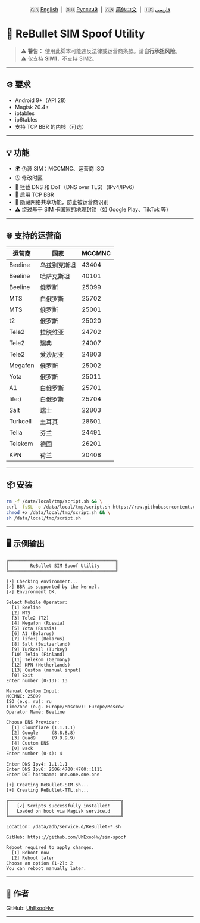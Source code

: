 <p align="center">
  🇬🇧 <a href="README.md">English</a> &nbsp;|&nbsp;
  🇷🇺 <a href="README_RU.md">Русский</a> &nbsp;|&nbsp;
  🇨🇳 <a href="README_CN.md">简体中文</a> &nbsp;|&nbsp;
  🇮🇷 <a href="README_IR.md">فارسی</a>
</p>

# 🚀 ReBullet SIM Spoof Utility

> ⚠️ **警告：** 使用此脚本可能违反法律或运营商条款。请**自行承担风险**。  
> ⚠️ 仅支持 **SIM1**，不支持 SIM2。

---

## ⚙️ 要求

- Android 9+（API 28）
- Magisk 20.4+
- iptables
- ip6tables
- 支持 TCP BBR 的内核（可选）

---

## 💡 功能

- 🌍 伪装 SIM：MCCMNC、运营商 ISO
- 🕓 修改时区
- 🔐 拦截 DNS 和 DoT（DNS over TLS）（IPv4/IPv6）
- 🚀 启用 TCP BBR
- 📶 隐藏网络共享功能，防止被运营商识别
- ⚠️ 绕过基于 SIM 卡国家的地理封锁（如 Google Play、TikTok 等）

---

## 🌐 支持的运营商

| 运营商       | 国家           | MCCMNC |
|--------------|----------------|--------|
| Beeline      | 乌兹别克斯坦    | 43404  |
| Beeline      | 哈萨克斯坦      | 40101  |
| Beeline      | 俄罗斯          | 25099  |
| MTS          | 白俄罗斯        | 25702  |
| MTS          | 俄罗斯          | 25001  |
| t2           | 俄罗斯          | 25020  |
| Tele2        | 拉脱维亚        | 24702  |
| Tele2        | 瑞典            | 24007  |
| Tele2        | 爱沙尼亚        | 24803  |
| Megafon      | 俄罗斯          | 25002  |
| Yota         | 俄罗斯          | 25011  |
| A1           | 白俄罗斯        | 25701  |
| life:)       | 白俄罗斯        | 25704  |
| Salt         | 瑞士            | 22803  |
| Turkcell     | 土耳其          | 28601  |
| Telia        | 芬兰            | 24491  |
| Telekom      | 德国            | 26201  |
| KPN          | 荷兰            | 20408  |

---

## 📦 安装

```bash
rm -f /data/local/tmp/script.sh && \
curl -fsSL -o /data/local/tmp/script.sh https://raw.githubusercontent.com/UhExooHw/sim-spoof/refs/heads/main/data/local/tmp/script.sh && \
chmod +x /data/local/tmp/script.sh && \
sh /data/local/tmp/script.sh
```

---

## 🖥 示例输出

```
╔════════════════════════════════════════╗
║        ReBullet SIM Spoof Utility      ║
╚════════════════════════════════════════╝

[•] Checking environment...
[✓] BBR is supported by the kernel.
[✓] Environment OK.

Select Mobile Operator:
  [1] Beeline
  [2] MTS
  [3] Tele2 (T2)
  [4] Megafon (Russia)
  [5] Yota (Russia)
  [6] A1 (Belarus)
  [7] life:) (Belarus)
  [8] Salt (Switzerland)
  [9] Turkcell (Turkey)
  [10] Telia (Finland)
  [11] Telekom (Germany)
  [12] KPN (Netherlands)
  [13] Custom (manual input)
  [0] Exit
Enter number (0-13): 13

Manual Custom Input:
MCCMNC: 25099
ISO (e.g. ru): ru
TimeZone (e.g. Europe/Moscow): Europe/Moscow
Operator Name: Beeline

Choose DNS Provider:
  [1] Cloudflare (1.1.1.1)
  [2] Google     (8.8.8.8)
  [3] Quad9      (9.9.9.9)
  [4] Custom DNS
  [0] Back
Enter number (0-4): 4

Enter DNS Ipv4: 1.1.1.1
Enter DNS Ipv6: 2606:4700:4700::1111
Enter DoT hostname: one.one.one.one

[+] Creating ReBullet-SIM.sh...
[+] Creating ReBullet-TTL.sh...

╔══════════════════════════════════════════╗
║   [✓] Scripts successfully installed!    ║
║   Loaded on boot via Magisk service.d    ║
╚══════════════════════════════════════════╝

Location: /data/adb/service.d/ReBullet-*.sh

GitHub: https://github.com/UhExooHw/sim-spoof

Reboot required to apply changes.
  [1] Reboot now
  [2] Reboot later
Choose an option (1-2): 2
You can reboot manually later.
```

---

## 👤 作者

GitHub: [UhExooHw](https://github.com/UhExooHw)

---

